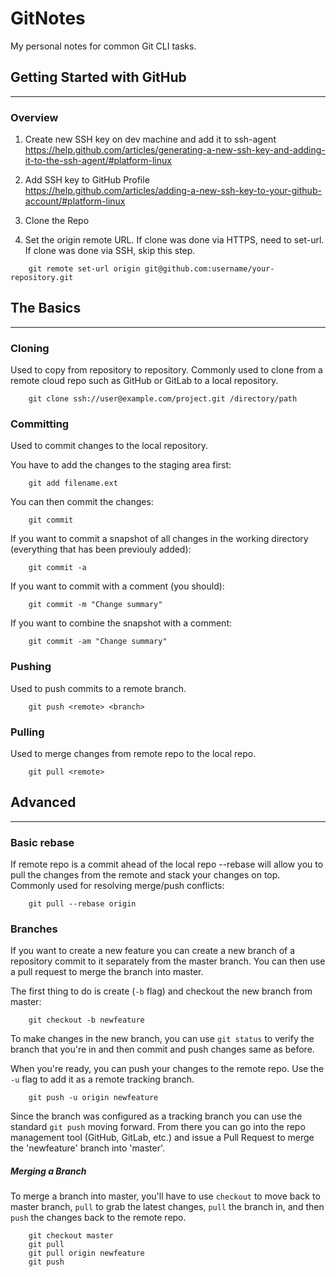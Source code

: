 # GitNotes

My personal notes for common Git CLI tasks. 

## Getting Started with GitHub
---

### Overview
1. Create new SSH key on dev machine and add it to ssh-agent  
https://help.github.com/articles/generating-a-new-ssh-key-and-adding-it-to-the-ssh-agent/#platform-linux  

2. Add SSH key to GitHub Profile  
https://help.github.com/articles/adding-a-new-ssh-key-to-your-github-account/#platform-linux  

3. Clone the Repo  

4. Set the origin remote URL.
If clone was done via HTTPS, need to set-url. If clone was done via SSH, skip this step.
```
	git remote set-url origin git@github.com:username/your-repository.git
```
## The Basics
---

### Cloning
Used to copy from repository to repository. Commonly used to clone from a remote cloud repo such as GitHub or GitLab to a local repository.
```
	git clone ssh://user@example.com/project.git /directory/path
```	
### Committing
Used to commit changes to the local repository.

You have to add the changes to the staging area first:
```
	git add filename.ext
```	
You can then commit the changes:
```
	git commit
```	
If you want to commit a snapshot of all changes in the working directory (everything that has been previouly added):
```
	git commit -a
```	
If you want to commit with a comment (you should):
```
	git commit -m "Change summary"
```	
If you want to combine the snapshot with a comment:
```
	git commit -am "Change summary"
```	
### Pushing
Used to push commits to a remote branch.
```
	git push <remote> <branch>
```	
### Pulling
Used to merge changes from remote repo to the local repo.
```
	git pull <remote>
```
## Advanced
---

### Basic rebase
If remote repo is a commit ahead of the local repo --rebase will allow you to pull the changes from the remote and stack your changes on top. Commonly used for resolving merge/push conflicts:
```
	git pull --rebase origin
```	
### Branches
If you want to create a new feature you can create a new branch of a repository commit to it separately from the master branch. You can then use a pull request to merge the branch into master.

The first thing to do is create (`-b` flag) and checkout the new branch from master:
```
	git checkout -b newfeature
```	
To make changes in the new branch, you can use `git status` to verify the branch that you're in and then commit and push changes same as before.

When you're ready, you can push your changes to the remote repo. Use the `-u` flag to add it as a remote tracking branch.
```
	git push -u origin newfeature
```	
Since the branch was configured as a tracking branch you can use the standard `git push` moving forward. From there you can go into the repo management tool (GitHub, GitLab, etc.) and issue a Pull Request to merge the 'newfeature' branch into 'master'.

##### Merging a Branch
To merge a branch into master, you'll have to use `checkout` to move back to master branch, `pull` to grab the latest changes, `pull` the branch in, and then `push` the changes back to the remote repo.
```
	git checkout master
	git pull
	git pull origin newfeature
	git push
```	
